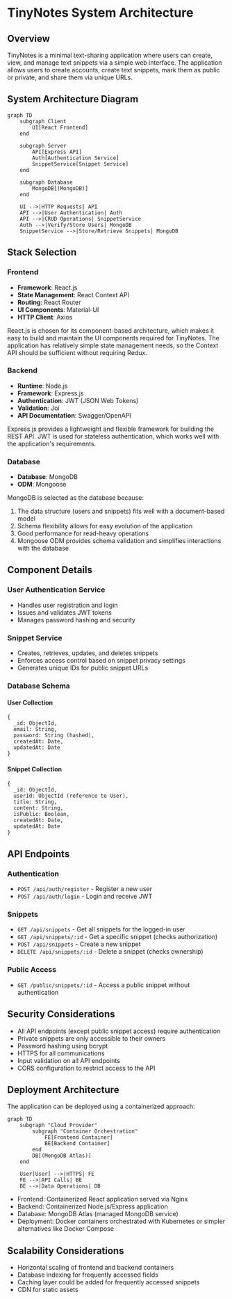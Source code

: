 # TinyNotes System Architecture

## Overview
TinyNotes is a minimal text-sharing application where users can create, view, and manage text snippets via a simple web interface. The application allows users to create accounts, create text snippets, mark them as public or private, and share them via unique URLs.

## System Architecture Diagram

```mermaid
graph TD
    subgraph Client
        UI[React Frontend]
    end
    
    subgraph Server
        API[Express API]
        Auth[Authentication Service]
        SnippetService[Snippet Service]
    end
    
    subgraph Database
        MongoDB[(MongoDB)]
    end
    
    UI -->|HTTP Requests| API
    API -->|User Authentication| Auth
    API -->|CRUD Operations| SnippetService
    Auth -->|Verify/Store Users| MongoDB
    SnippetService -->|Store/Retrieve Snippets| MongoDB
```

## Stack Selection

### Frontend
- **Framework**: React.js
- **State Management**: React Context API
- **Routing**: React Router
- **UI Components**: Material-UI
- **HTTP Client**: Axios

React.js is chosen for its component-based architecture, which makes it easy to build and maintain the UI components required for TinyNotes. The application has relatively simple state management needs, so the Context API should be sufficient without requiring Redux.

### Backend
- **Runtime**: Node.js
- **Framework**: Express.js
- **Authentication**: JWT (JSON Web Tokens)
- **Validation**: Joi
- **API Documentation**: Swagger/OpenAPI

Express.js provides a lightweight and flexible framework for building the REST API. JWT is used for stateless authentication, which works well with the application's requirements.

### Database
- **Database**: MongoDB
- **ODM**: Mongoose

MongoDB is selected as the database because:
1. The data structure (users and snippets) fits well with a document-based model
2. Schema flexibility allows for easy evolution of the application
3. Good performance for read-heavy operations
4. Mongoose ODM provides schema validation and simplifies interactions with the database

## Component Details

### User Authentication Service
- Handles user registration and login
- Issues and validates JWT tokens
- Manages password hashing and security

### Snippet Service
- Creates, retrieves, updates, and deletes snippets
- Enforces access control based on snippet privacy settings
- Generates unique IDs for public snippet URLs

### Database Schema

#### User Collection
```
{
  _id: ObjectId,
  email: String,
  password: String (hashed),
  createdAt: Date,
  updatedAt: Date
}
```

#### Snippet Collection
```
{
  _id: ObjectId,
  userId: ObjectId (reference to User),
  title: String,
  content: String,
  isPublic: Boolean,
  createdAt: Date,
  updatedAt: Date
}
```

## API Endpoints

### Authentication
- `POST /api/auth/register` - Register a new user
- `POST /api/auth/login` - Login and receive JWT

### Snippets
- `GET /api/snippets` - Get all snippets for the logged-in user
- `GET /api/snippets/:id` - Get a specific snippet (checks authorization)
- `POST /api/snippets` - Create a new snippet
- `DELETE /api/snippets/:id` - Delete a snippet (checks ownership)

### Public Access
- `GET /public/snippets/:id` - Access a public snippet without authentication

## Security Considerations
- All API endpoints (except public snippet access) require authentication
- Private snippets are only accessible to their owners
- Password hashing using bcrypt
- HTTPS for all communications
- Input validation on all API endpoints
- CORS configuration to restrict access to the API

## Deployment Architecture
The application can be deployed using a containerized approach:

```mermaid
graph TD
    subgraph "Cloud Provider"
        subgraph "Container Orchestration"
            FE[Frontend Container]
            BE[Backend Container]
        end
        DB[(MongoDB Atlas)]
    end
    
    User[User] -->|HTTPS| FE
    FE -->|API Calls| BE
    BE -->|Data Operations| DB
```

- Frontend: Containerized React application served via Nginx
- Backend: Containerized Node.js/Express application
- Database: MongoDB Atlas (managed MongoDB service)
- Deployment: Docker containers orchestrated with Kubernetes or simpler alternatives like Docker Compose

## Scalability Considerations
- Horizontal scaling of frontend and backend containers
- Database indexing for frequently accessed fields
- Caching layer could be added for frequently accessed snippets
- CDN for static assets
